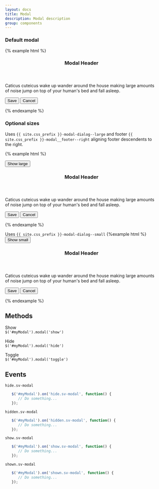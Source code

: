 ```yaml
---
layout: docs
title: Modal
description: Modal description
group: components
---
```


### Default modal ###

{% example html %}

<div class="{{ site.css_prefix }}-modal doc-demo__modal" role="dialog" aria-labelledby="myDialog" aria-hidden="true" tabindex="-1">
   <div class="{{ site.css_prefix }}-modal__dialog">
      <section class="{{ site.css_prefix }}-modal__content">
         <header class="{{ site.css_prefix }}-modal__header">
            <h3 class="{{ site.css_prefix }}-modal__header__title">Modal Header</h3>
         </header>
         <div class="{{ site.css_prefix }}-modal__body">
            <p class="{{ site.css_prefix }}-font {{ site.css_prefix }}-font--text">Caticus cuteicus wake up wander around the house making large amounts of noise jump on top of your human's bed
               and fall asleep.</p>
         </div>
         <footer class="{{ site.css_prefix }}-modal__footer">
            <button type="button" class="{{ site.css_prefix }}-button {{ site.css_prefix }}-button--primary">Save</button>
            <button type="button" class="{{ site.css_prefix }}-button {{ site.css_prefix }}-button--link">Cancel</button>
         </footer>
      </section>
   </div>
</div>

{% endexample %}

### Optional sizes ###

Uses `{{ site.css_prefix }}-modal-dialog--large` and footer `{{ site.css_prefix }}-modal__footer--right` aligning footer descendents to the right.

{% example html %}

<button id="largeBtn" data-modal data-sv-target="#example1" type="button" class="{{ site.css_prefix }}-button {{ site.css_prefix }}-button--primary {{ site.css_prefix }}-button--large">Show large</button>

<div id="example1" class="{{ site.css_prefix }}-modal" role="dialog" aria-labelledby="myDialog" aria-hidden="true" tabindex="-1">
   <div class="{{ site.css_prefix }}-modal__dialog {{ site.css_prefix }}-modal__dialog--large">
      <section class="{{ site.css_prefix }}-modal__content">
         <header class="{{ site.css_prefix }}-modal__header">
            <h3 class="{{ site.css_prefix }}-modal__header__title">Modal Header</h3>
         </header>
         <div class="{{ site.css_prefix }}-modal__body">
            <p class="{{ site.css_prefix }}-font {{ site.css_prefix }}-font--text">Caticus cuteicus wake up wander around the house making large amounts of noise jump on top of your human's bed
               and fall asleep.</p>
         </div>
         <footer class="{{ site.css_prefix }}-modal__footer {{ site.css_prefix }}-modal__footer--right">
            <button type="button" class="{{ site.css_prefix }}-button {{ site.css_prefix }}-button--primary">Save</button>
            <button type="button" data-modal-dismiss class="{{ site.css_prefix }}-button {{ site.css_prefix }}-button--link">Cancel</button>
         </footer>
      </section>
   </div>
</div>

{% endexample %}

Uses `{{ site.css_prefix }}-modal-dialog--small` 
{%example html %}
<button id="smallBtn" data-modal data-sv-target="#example2" type="button" class="{{ site.css_prefix }}-button {{ site.css_prefix }}-button--primary {{ site.css_prefix }}-button--large">Show small</button>

<div id="example2" class="{{ site.css_prefix }}-modal" role="dialog" aria-labelledby="myDialog" aria-hidden="true" tabindex="-1">
   <div class="{{ site.css_prefix }}-modal__dialog {{ site.css_prefix }}-modal__dialog--small">
      <section class="{{ site.css_prefix }}-modal__content">
         <header class="{{ site.css_prefix }}-modal__header">
            <h3 class="{{ site.css_prefix }}-modal__header__title">Modal Header</h3>
         </header>
         <div class="{{ site.css_prefix }}-modal__body">
            <p class="{{ site.css_prefix }}-font {{ site.css_prefix }}-font--text">Caticus cuteicus wake up wander around the house making large amounts of noise jump on top of your human's bed
               and fall asleep.</p>
         </div>
         <footer class="{{ site.css_prefix }}-modal__footer">
            <button type="button" class="{{ site.css_prefix }}-button {{ site.css_prefix }}-button--primary">Save</button>
            <button type="button" data-modal-dismiss class="{{ site.css_prefix }}-button {{ site.css_prefix }}-button--link">Cancel</button>
         </footer>
      </section>
   </div>
</div>

{% endexample %}

## Methods ##

Show  
`$('#myModal').modal('show')`

Hide   
`$('#myModal').modal('hide')`

Toggle   
`$('#myModal').modal('toggle')`

## Events ##
`hide.sv-modal`
```javascript
   $('#myModal').on('hide.sv-modal', function() { 
      // Do something... 
   });
```

`hidden.sv-modal`
```javascript
   $('#myModal').on('hidden.sv-modal', function() { 
      // Do something... 
   });
```
`show.sv-modal`
```javascript
   $('#myModal').on('show.sv-modal', function() { 
      // Do something... 
   });
```

`shown.sv-modal`
```javascript
   $('#myModal').on('shown.sv-modal', function() { 
      // Do something... 
   });
``` 
